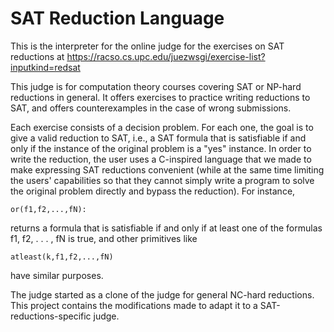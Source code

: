 # SAT Reduction Language

This is the interpreter for the online judge for the exercises on SAT reductions at
https://racso.cs.upc.edu/juezwsgi/exercise-list?inputkind=redsat

This judge is for computation theory courses covering SAT or NP-hard reductions in general.
It offers exercises to practice writing reductions to SAT, and offers counterexamples in the case of wrong submissions.

Each exercise consists of a decision problem. For each one, the goal is to give a valid reduction to SAT, i.e., a SAT formula that is satisfiable if and only if the instance of the original problem is a "yes" instance. In order to write the reduction, the user uses a C-inspired language that we made to make expressing SAT reductions convenient (while at the same time limiting the users' capabilities so that they cannot simply write a program to solve the original problem directly and bypass the reduction). For instance,

    or(f1,f2,...,fN):

 returns a formula that is satisfiable if and only if at least one of the formulas f1, f2, . . . , fN is true, and other primitives like

    atleast(k,f1,f2,...,fN)

have similar purposes.

The judge started as a clone of the judge for general NC-hard reductions. This project contains the modifications made to adapt it to a SAT-reductions-specific judge.

